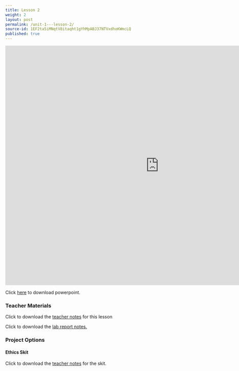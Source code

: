```yaml
---
title: Lesson 2
weight: 2
layout: post
permalink: /unit-1---lesson-2/
source-id: 1EF2ta5iMNqtV8itaqht1gYhMpABJ37NTVxdhoKWmcLQ
published: true
---
```

<iframe src="https://docs.google.com/presentation/d/e/2PACX-1vQKnbJ8IJW2g1D3fay8keEtwLxWuiJLNWQnQY68yMnFuuk5kyCFXEkz7dgKW8jVLvzatkBUkQu_DtlV/embed?start=false&loop=false&delayms=3000" frameborder="0" width="960" height="749" allowfullscreen="true" mozallowfullscreen="true" webkitallowfullscreen="true"></iframe>

Click <a href="https://docs.google.com/presentation/d/1-LN7lBVz_wF-i73kcrYr1hEUgmnIPahzuqPzBgsJuII/edit?usp=sharing" target="_blank">here</a> to download powerpoint.

### Teacher Materials 

Click to download the <a href="../Teacher Notes -  Cigarette Example.pdf" download>teacher notes</a> for this lesson

Click to download the <a href="../Lab Report Project Specific Questions.pdf" download>lab report notes.</a>

### Project Options

#### Ethics Skit 

Click to download the <a href="../3 - Create an Ethics Skit.pdf" download>teacher notes</a> for the skit.

